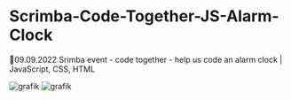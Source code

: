 # Scrimba-Code-Together-JS-Alarm-Clock
📅09.09.2022 Srimba event - code together - help us code an alarm clock | JavaScript, CSS, HTML

![grafik](https://user-images.githubusercontent.com/34483983/200654160-616b8370-c460-4b4e-a6af-8444e604691b.png)
![grafik](https://user-images.githubusercontent.com/34483983/200654242-6529490d-e9c2-4a0b-8778-8ce402c022c0.png)
